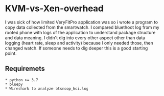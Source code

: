 # KVM-vs-Xen-overhead
I was sick of how limited VeryFitPro application was so i wrote a program to copy data collected from the smartwatch.
I compared bluethoot log from my rooted phone with logs of the application to understand package structure and data meaning.
I didn't dig into every other aspect other than data logging (heart rate, sleep and activity) because I only needed those, then changed watch. If someone needs to dig deeper this is a good starting point. 

## Requiremets ##
	* python >= 3.7
	* bluepy
	* Wireshark to analyze btsnoop_hci.log
